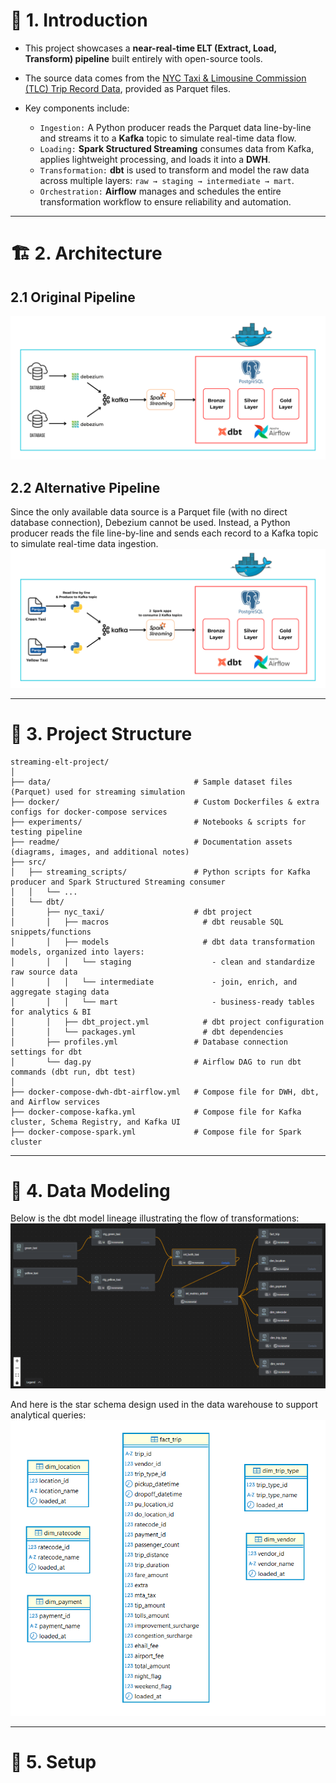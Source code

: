 # 📌 1. Introduction
- This project showcases a **near-real-time ELT (Extract, Load, Transform) pipeline** built entirely with open-source tools.

- The source data comes from the [NYC Taxi & Limousine Commission (TLC) Trip Record Data](https://www.nyc.gov/site/tlc/about/tlc-trip-record-data.page), provided as Parquet files.

- Key components include:  
  - `Ingestion:` A Python producer reads the Parquet data line-by-line and streams it to a **Kafka** topic to simulate real-time data flow.  
  - `Loading:` **Spark Structured Streaming** consumes data from Kafka, applies lightweight processing, and loads it into a **DWH**.  
  - `Transformation:` **dbt** is used to transform and model the raw data across multiple layers: `raw → staging → intermediate → mart`.
  - `Orchestration:` **Airflow** manages and schedules the entire transformation workflow to ensure reliability and automation.  

---

# 🏗 2. Architecture
## 2.1 Original Pipeline
![Original Pipeline](readme/pipeline-1.png)

## 2.2 Alternative Pipeline  
Since the only available data source is a Parquet file (with no direct database connection), Debezium cannot be used. Instead, a Python producer reads the file line-by-line and sends each record to a Kafka topic to simulate real-time data ingestion.
![Alternative Pipeline](readme/pipeline-2.png)

---

# 📂 3. Project Structure
```text
streaming-elt-project/
│
├── data/                                # Sample dataset files (Parquet) used for streaming simulation
├── docker/                              # Custom Dockerfiles & extra configs for docker-compose services
├── experiments/                         # Notebooks & scripts for testing pipeline
├── readme/                              # Documentation assets (diagrams, images, and additional notes)
├── src/
│   ├── streaming_scripts/               # Python scripts for Kafka producer and Spark Structured Streaming consumer
│   │   └── ...                         
│   └── dbt/                            
│       ├── nyc_taxi/                    # dbt project
│       │   ├── macros                     # dbt reusable SQL snippets/functions
│       │   ├── models                     # dbt data transformation models, organized into layers:
│       │   │   └── staging                  - clean and standardize raw source data
│       │   │   └── intermediate             - join, enrich, and aggregate staging data
│       │   │   └── mart                     - business-ready tables for analytics & BI
│       │   ├── dbt_project.yml            # dbt project configuration
│       │   └── packages.yml               # dbt dependencies
│       ├── profiles.yml                 # Database connection settings for dbt
│       └── dag.py                       # Airflow DAG to run dbt commands (dbt run, dbt test)
│
├── docker-compose-dwh-dbt-airflow.yml   # Compose file for DWH, dbt, and Airflow services
├── docker-compose-kafka.yml             # Compose file for Kafka cluster, Schema Registry, and Kafka UI
├── docker-compose-spark.yml             # Compose file for Spark cluster
```

---

# 🚧 4. Data Modeling
Below is the dbt model lineage illustrating the flow of transformations:
![dbt Lineage](readme/dbt-lineage.png)

And here is the star schema design used in the data warehouse to support analytical queries:
![Star Schema](readme/star-schema.png)

---

# 🚀 5. Setup
